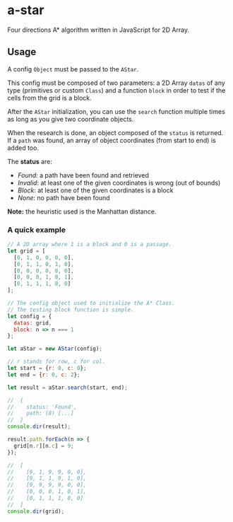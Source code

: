 # a-star
Four directions A* algorithm written in JavaScript for 2D Array.  

## Usage

A config `Object` must be passed to the `AStar`.  

This config must be composed of two parameters: a 2D Array `datas` of any type (primitives or custom `Class`) and a function `block` in order to test if the cells from the grid is a block.

After the `AStar` initialization, you can use the `search` function multiple times as long as you give two coordinate objects.

When the research is done, an object composed of the `status` is returned.  
If a `path` was found, an array of object coordinates (from start to end) is added too.  

The __status__ are:  
- _Found_: a path have been found and retrieved
- _Invalid_: at least one of the given coordinates is wrong (out of bounds)
- _Block_: at least one of the given coordinates is a block
- _None_: no path have been found

__Note:__ the heuristic used is the Manhattan distance.

### A quick example
```javascript
// A 2D array where 1 is a block and 0 is a passage.
let grid = [
  [0, 1, 0, 0, 0, 0],
  [0, 1, 1, 0, 1, 0],
  [0, 0, 0, 0, 0, 0],
  [0, 0, 0, 1, 0, 1],
  [0, 1, 1, 1, 0, 0]
];

// The config object used to initialize the A* Class.
// The testing block function is simple.
let config = {
  datas: grid,
  block: n => n === 1
};

let aStar = new AStar(config);

// r stands for row, c for col.
let start = {r: 0, c: 0};
let end = {r: 0, c: 2};

let result = aStar.search(start, end);

//  {
//    status: 'Found',
//    path: (8) [...]
//  }
console.dir(result);

result.path.forEach(n => {
  grid[n.r][n.c] = 9;
});

//  [
//    [9, 1, 9, 9, 0, 0],
//    [9, 1, 1, 9, 1, 0],
//    [9, 9, 9, 9, 0, 0],
//    [0, 0, 0, 1, 0, 1],
//    [0, 1, 1, 1, 0, 0]
//  ]
console.dir(grid);
```
